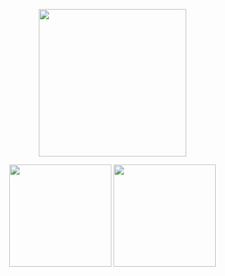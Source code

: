 
<p align="center">
   <img src="https://64.media.tumblr.com/9ec7537198ca06a6defd9659c5017a2f/b17ff0c6bb7fc1b6-4f/s1280x1920/8f4b116e79552bb93e8457a2272d5b71371bd2e7.gifv", width="260"/>
  <br>
<div align="center">
  <img height="180em" src="https://github-readme-stats.vercel.app/api?username=LuizGuilhermeMendonca&show_icons=true&theme=tokyonight&include_all_commits=true&count_private=true"/>
  <img height="180em" src="https://github-readme-stats.vercel.app/api/top-langs/?username=LuizGuilhermeMendoncas&layout=compact&langs_count=7&theme=tokyonight"
</div>
 <div style="display: inline_block"><br>
